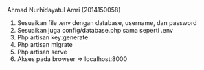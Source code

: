Ahmad Nurhidayatul Amri (2014150058)
1. Sesuaikan file .env dengan database, username, dan password
2. Sesuaikan juga config/database.php sama seperti .env
3. Php artisan key:generate 
4. Php artisan migrate
5. Php artisan serve
5. Akses pada browser => localhost:8000
